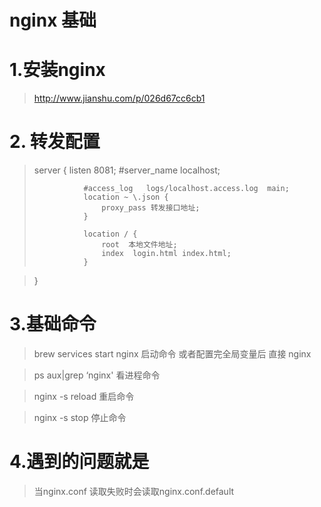 # nginx 基础
# 1.安装nginx
>http://www.jianshu.com/p/026d67cc6cb1

# 2.  转发配置

>server {
>                listen       8081;
>                #server_name  localhost;
>
>                #access_log   logs/localhost.access.log  main;
>                location ~ \.json {
>                    proxy_pass 转发接口地址;
>                }
>
>                location / {
>                    root  本地文件地址;
>                    index  login.html index.html;
>                }

>}

# 3.基础命令
>brew services start nginx 启动命令 或者配置完全局变量后 直接 nginx

>ps aux|grep ‘nginx' 看进程命令

>nginx -s reload  重启命令

>nginx -s stop  停止命令

# 4.遇到的问题就是
>当nginx.conf 读取失败时会读取nginx.conf.default
